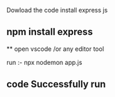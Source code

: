 Dowload the code 
install express js 


## npm install express

** open vscode /or any editor tool

run :- npx nodemon app.js

## code Successfully run

